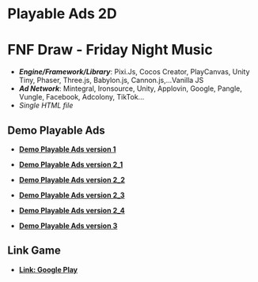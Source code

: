 # Playable Ads 2D

# FNF Draw - Friday Night Music

- **_Engine/Framework/Library_**: Pixi.Js, Cocos Creator, PlayCanvas, Unity Tiny, Phaser, Three.js, Babylon.js, Cannon.js,...Vanilla JS
- **_Ad Network_**: Mintegral, Ironsource, Unity, Applovin, Google, Pangle, Vungle, Facebook, Adcolony, TikTok...
- _Single HTML file_

## Demo Playable Ads

- [**Demo Playable Ads version 1**](https://kidcry0x.github.io/Playable-Ads_FNF-Draw-Puzzle/FNF_V1/)

- [**Demo Playable Ads version 2_1**](https://kidcry0x.github.io/Playable-Ads_FNF-Draw-Puzzle/FNF_V2/FNFDrawNOPLAYFREE_FAIL/)

- [**Demo Playable Ads version 2_2**](https://kidcry0x.github.io/Playable-Ads_FNF-Draw-Puzzle/FNF_V2/FNFDrawNOPLAYFREE_WIN/)

- [**Demo Playable Ads version 2_3**](https://kidcry0x.github.io/Playable-Ads_FNF-Draw-Puzzle/FNF_V2/FNFDrawPLAYFREE_FAIL/)

- [**Demo Playable Ads version 2_4**](https://kidcry0x.github.io/Playable-Ads_FNF-Draw-Puzzle/FNF_V2/FNFDrawPLAYFREE_WIN/)

- [**Demo Playable Ads version 3**](https://kidcry0x.github.io/Playable-Ads_FNF-Draw-Puzzle/FNF_V3/)

## Link Game

- [**Link: Google Play**](https://play.google.com/store/apps/details?id=com.ntstudio.drawfnf.puzzle)
<!-- - [**Link: App Store**](https://apps.apple.com/app/id1572248833) -->
